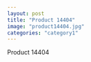 ```yaml
---
layout: post
title: "Product 14404"
image: "product14404.jpg"
categories: "category1"
---
```

Product 14404
